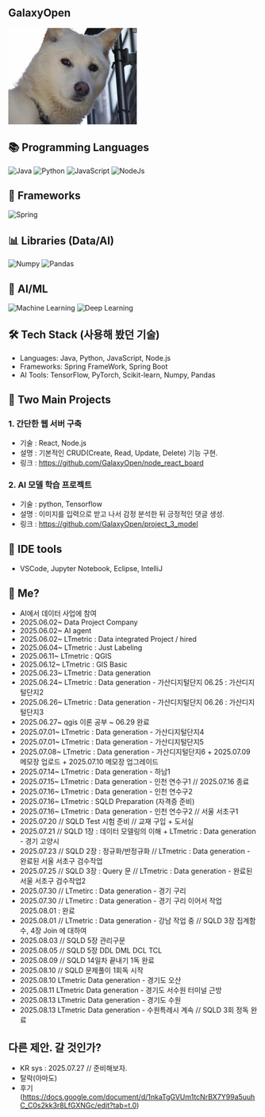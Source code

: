 ## GalaxyOpen


<img src="https://github.com/GalaxyOpen/GalaxyOpen/blob/main/Dogbin.jpg?raw=true" alt="GalaxyOpen" />


## 📚 Programming Languages
![Java](https://img.shields.io/badge/Java-Language-red?logo=openjdk&style=flat-square)
![Python](https://img.shields.io/badge/Python-Language-blue?logo=python&style=flat-square)
![JavaScript](https://img.shields.io/badge/JavaScript-Language-yellow?logo=javascript&style=flat-square)
![NodeJs](https://img.shields.io/badge/NodeJs-Backend-green?logo=nodedotjs&style=flat-square)
<br>

## 🚀 Frameworks
![Spring](https://img.shields.io/badge/Spring-Framework-brightgreen?logo=spring&style=flat-square) 
<br>

## 📊 Libraries (Data/AI)
![Numpy](https://img.shields.io/badge/Numpy-Library-orange?logo=python&style=flat-square)
![Pandas](https://img.shields.io/badge/Pandas-Library-lightgrey?logo=pandas&style=flat-square)
<br>

## 🤖 AI/ML
![Machine Learning](https://img.shields.io/badge/Machine%20Learning-AI-purple?logo=ai&style=flat-square)
![Deep Learning](https://img.shields.io/badge/Deep%20Learning-AI-pink?logo=deepnote&style=flat-square)
<br>

## 🛠 Tech Stack (사용해 봤던 기술)
- Languages: Java, Python, JavaScript, Node.js
- Frameworks: Spring FrameWork, Spring Boot
- AI Tools: TensorFlow, PyTorch, Scikit-learn, Numpy, Pandas

## 🚀 Two Main Projects
### 1. 간단한 웹 서버 구축
- 기술 : React, Node.js
- 설명 : 기본적인 CRUD(Create, Read, Update, Delete) 기능 구현.
- 링크 : https://github.com/GalaxyOpen/node_react_board

### 2. AI 모델 학습 프로젝트 
- 기술 : python, Tensorflow
- 설명 : 이미지를 입력으로 받고 나서 감정 분석한 뒤 긍정적인 댓글 생성.
- 링크 : https://github.com/GalaxyOpen/project_3_model

## 🧰 IDE tools
- VSCode, Jupyter Notebook, Eclipse, IntelliJ

## 🎯 Me?
 - AI에서 데이터 사업에 참여
 - 2025.06.02~ Data Project Company
 - 2025.06.02~ AI agent
 - 2025.06.02~ LTmetric : Data integrated Project / hired
 - 2025.06.04~ LTmetric : Just Labeling
 - 2025.06.11~ LTmetric : QGIS
 - 2025.06.12~ LTmetric : GIS Basic
 - 2025.06.23~ LTmetric : Data generation
  - 2025.06.24~ LTmetric : Data generation - 가산디지털단지 06.25 : 가산디지털단지2
  - 2025.06.26~ LTmetric : Data generation - 가산디지털단지 06.26 : 가산디지털단지3
  - 2025.06.27~ qgis 이론 공부 ~ 06.29 완료
  - 2025.07.01~ LTmetric : Data generation - 가산디지털단지4
  - 2025.07.01~ LTmetric : Data generation - 가산디지털단지5
  - 2025.07.08~ LTmetric : Data generation - 가산디지털단지6 + 2025.07.09 메모장 업로드 + 2025.07.10 메모장 업그레이드
  - 2025.07.14~ LTmetric : Data generation - 하남1
  - 2025.07.15~ LTmetric : Data generation - 인천 연수구1 // 2025.07.16 종료
  - 2025.07.16~ LTmetric : Data generation - 인천 연수구2
  - 2025.07.16~ LTmetric : SQLD Preparation (자격증 준비)
  - 2025.07.16~ LTmetric : Data generation - 인천 연수구2 // 서울 서초구1
  - 2025.07.20 // SQLD Test 시험 준비 // 교재 구입 + 도서실
  - 2025.07.21 // SQLD 1장 : 데이터 모델링의 이해 + LTmetric : Data generation - 경기 고양시
  - 2025.07.23 // SQLD 2장 : 정규화/반정규화 // LTmetric : Data generation - 완료된 서울 서초구 검수작업
  - 2025.07.25 // SQLD 3장 : Query 문 // LTmetric : Data generation - 완료된 서울 서초구 검수작업2
  - 2025.07.30 // LTmetirc : Data generation - 경기 구리
  - 2025.07.30 // LTmetirc : Data generation - 경기 구리 이어서 작업 2025.08.01 : 완료
  - 2025.08.01 // LTmetric : Data generation - 강남 작업 중 // SQLD 3장 집계함수, 4장 Join 에 대하여
  - 2025.08.03 // SQLD 5장 관리구문
  - 2025.08.05 // SQLD 5장 DDL DML DCL TCL
  - 2025.08.09 // SQLD 14일차 끝내기 1독 완료
  - 2025.08.10 // SQLD 문제풀이 1회독 시작
  - 2025.08.10 LTmetric Data generation - 경기도 오산
  - 2025.08.11 LTmetric Data generation - 경기도 서수원 터미널 근방
  - 2025.08.13 LTmetric Data generation - 경기도 수원
  - 2025.08.13 LTmetric Data generation - 수원특례시 계속 // SQLD 3회 정독 완료


## 다른 제안. 갈 것인가? 
- KR sys : 2025.07.27 // 준비해보자.
- 탈락(아마도)
- 후기 (https://docs.google.com/document/d/1nkaTgGVUm1tcNrBX7Y99a5uuhC_C0s2kk3r8LfGXNGc/edit?tab=t.0)
